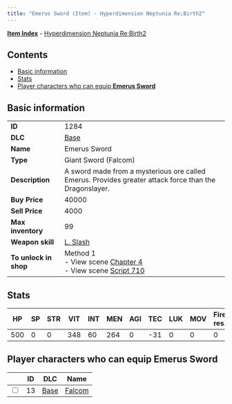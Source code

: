 ```yaml
---
title: "Emerus Sword (Item) - Hyperdimension Neptunia Re;Birth2"
---
```


[**Item Index**](/neptunia/rb2/item/index.html) - [Hyperdimension Neptunia Re;Birth2](/neptunia/rb2)

## Contents

- [Basic information](#basic-information)
- [Stats](#stats)
- [Player characters who can equip **Emerus Sword**](#player-characters-who-can-equip-emerus-sword)

## Basic information

|   |   |
| -- | -- |
| **ID** | 1284 |
| **DLC** | [Base](/neptunia/rb2/dlc/0-base.html) |
| **Name** | Emerus Sword |
| **Type** | Giant Sword (Falcom) |
| **Description** | A sword made from a mysterious ore called Emerus. Provides greater attack force than the Dragonslayer. |
| **Buy Price** | 40000 |
| **Sell Price** | 4000 |
| **Max inventory** | 99 |
| **Weapon skill** | [L. Slash](/neptunia/rb2/skill/0-1903-l-slash.html) |
| **To unlock in shop** | Method 1<br />- View scene [Chapter 4](/neptunia/rb2/scene/0-301-chapter-4.html)<br />- View scene [Script 710](/neptunia/rb2/scene/0-710-script-710.html) |

## Stats

| HP | SP | STR | VIT | INT | MEN | AGI | TEC | LUK | MOV | Fire res. | Ice res. | Wind res. | Lightning res. |
| -- | -- | --- | --- | --- | --- | --- | --- | --- | --- | --------- | -------- | --------- | -------------- |
| 500 | 0 | 0 | 348 | 60 | 264 | 0 | -31 | 0 | 0 | 0 | 0 | 0 | 0 |

## Player characters who can equip **Emerus Sword**

|    | ID | DLC | Name |
| -- | -- | --- | ---- |
| <input type="checkbox" id="rb2-player-0-13" class="trackbox" /> | 13 | [Base](/neptunia/rb2/dlc/0-base.html) | [Falcom](/neptunia/rb2/player/0-13-falcom.html) |